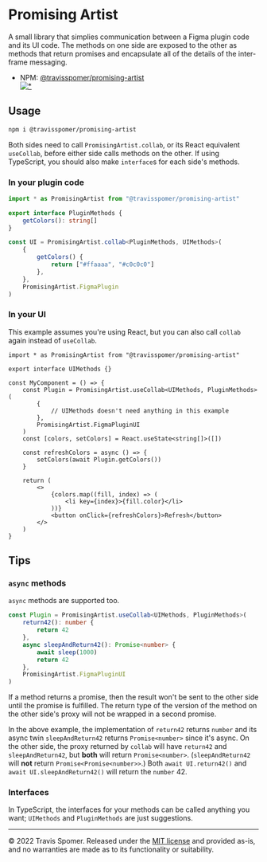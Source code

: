 # Promising Artist

A small library that simplies communication between a Figma plugin code and its UI code. The methods on one side are exposed to the other as methods that return promises and encapsulate all of the details of the inter-frame messaging.

* NPM: [@travisspomer/promising-artist](https://www.npmjs.com/package/@travisspomer/promising-artist) <br />[![*](https://badgen.net/bundlephobia/minzip/@travisspomer/promising-artist@latest)](https://bundlephobia.com/package/@travisspomer/promising-artist@latest)

## Usage

```sh
npm i @travisspomer/promising-artist
```

Both sides need to call `PromisingArtist.collab`, or its React equivalent `useCollab`, before either side calls methods on the other. If using TypeScript, you should also make `interface`s for each side's methods.

### In your plugin code

```ts
import * as PromisingArtist from "@travisspomer/promising-artist"

export interface PluginMethods {
	getColors(): string[]
}

const UI = PromisingArtist.collab<PluginMethods, UIMethods>(
	{
		getColors() {
			return ["#ffaaaa", "#c0c0c0"]
		},
	},
	PromisingArtist.FigmaPlugin
)
```

### In your UI

This example assumes you're using React, but you can also call `collab` again instead of `useCollab`.

```tsx
import * as PromisingArtist from "@travisspomer/promising-artist"

export interface UIMethods {}

const MyComponent = () => {
	const Plugin = PromisingArtist.useCollab<UIMethods, PluginMethods>(
		{
			// UIMethods doesn't need anything in this example
		},
		PromisingArtist.FigmaPluginUI
	)
	const [colors, setColors] = React.useState<string[]>([])

	const refreshColors = async () => {
		setColors(await Plugin.getColors())
	}

	return (
		<>
			{colors.map((fill, index) => (
				<li key={index}>{fill.color}</li>
			))}
			<button onClick={refreshColors}>Refresh</button>
		</>
	)
}
```

## Tips

### `async` methods

`async` methods are supported too.

```ts
const Plugin = PromisingArtist.useCollab<UIMethods, PluginMethods>(
	return42(): number {
		return 42
	},
	async sleepAndReturn42(): Promise<number> {
		await sleep(1000)
		return 42
	},
	PromisingArtist.FigmaPluginUI
)
```

If a method returns a promise, then the result won't be sent to the other side until the promise is fulfilled. The return type of the version of the method on the other side's proxy will not be wrapped in a second promise.

In the above example, the implementation of `return42` returns `number` and its async twin `sleepAndReturn42` returns `Promise<number>` since it's async. On the other side, the proxy returned by `collab` will have `return42` and `sleepAndReturn42`, but **both** will return `Promise<number>`. (`sleepAndReturn42` will **not** return `Promise<Promise<number>>`.) Both `await UI.return42()` and `await UI.sleepAndReturn42()` will return the `number` 42.

### Interfaces

In TypeScript, the interfaces for your methods can be called anything you want; `UIMethods` and `PluginMethods` are just suggestions.

---

© 2022 Travis Spomer. Released under the [MIT license](license.txt) and provided as-is, and no warranties are made as to its functionality or suitability.
